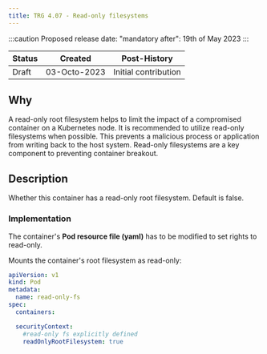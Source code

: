 ```yaml
---
title: TRG 4.07 - Read-only filesystems
---
```


:::caution
Proposed release date: "mandatory after": 19th of May 2023
:::

| Status     | Created      | Post-History                           |
|------------|--------------|----------------------------------------|
| Draft      | 03-Octo-2023 | Initial contribution                   |

## Why

A read-only root filesystem helps to limit the impact of a compromised container on a Kubernetes node. It is recommended to utilize read-only filesystems when possible. This prevents a malicious process or application from writing back to the host system. Read-only filesystems are a key component to preventing container breakout.

## Description

Whether this container has a read-only root filesystem. Default is false.

### Implementation

The container's **Pod resource file (yaml)** has to be modified to set rights to read-only.

Mounts the container's root filesystem as read-only:

```yaml
apiVersion: v1  
kind: Pod  
metadata:  
  name: read-only-fs
spec:  
  containers:  

  securityContext:  
    #read-only fs explicitly defined
    readOnlyRootFilesystem: true
```
